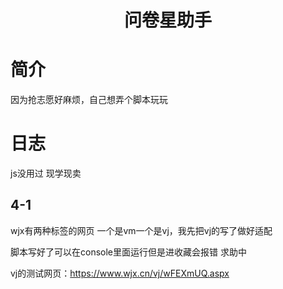 <h1 align="center">问卷星助手</h1>

# 简介
因为抢志愿好麻烦，自己想弄个脚本玩玩

# 日志

js没用过 现学现卖

## 4-1

wjx有两种标签的网页 一个是vm一个是vj，我先把vj的写了做好适配

脚本写好了可以在console里面运行但是进收藏会报错 求助中

vj的测试网页：https://www.wjx.cn/vj/wFEXmUQ.aspx
